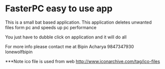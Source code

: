 # FasterPC easy to use app

This is a small bat based application. This application deletes unwanted files form pc and speeds up pc performance 

You just have to dubble click on application and it will do all


For more info please contact me at 
Bipin Acharya 9847347930
lonewolfbipin



***Note
ico file is used from web 
http://www.iconarchive.com/tag/ico-files



